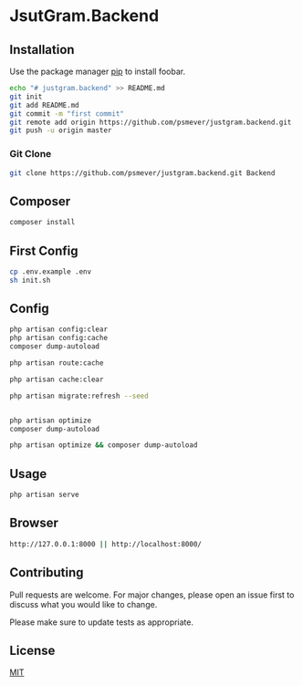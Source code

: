 # JsutGram.Backend

## Installation

Use the package manager [pip](https://pip.pypa.io/en/stable/) to install foobar.

```bash
echo "# justgram.backend" >> README.md
git init
git add README.md
git commit -m "first commit"
git remote add origin https://github.com/psmever/justgram.backend.git
git push -u origin master
```

### Git Clone

```bash
git clone https://github.com/psmever/justgram.backend.git Backend
```

## Composer
```bash
composer install

```

## First Config
```bash
cp .env.example .env
sh init.sh

```


## Config
```bash
php artisan config:clear
php artisan config:cache
composer dump-autoload

php artisan route:cache

php artisan cache:clear

php artisan migrate:refresh --seed


php artisan optimize
composer dump-autoload

php artisan optimize && composer dump-autoload

```

## Usage

```bash
php artisan serve
```

## Browser
```bash
http://127.0.0.1:8000 || http://localhost:8000/
```

## Contributing
Pull requests are welcome. For major changes, please open an issue first to discuss what you would like to change.

Please make sure to update tests as appropriate.

## License
[MIT](https://choosealicense.com/licenses/mit/)
